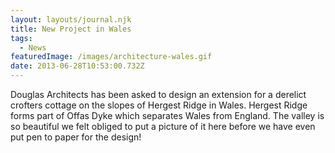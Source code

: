 ```yaml
---
layout: layouts/journal.njk
title: New Project in Wales
tags:
  - News
featuredImage: /images/architecture-wales.gif
date: 2013-06-28T10:53:00.732Z
---
```

Douglas Architects has been asked to design an extension for a derelict crofters cottage on the slopes of Hergest Ridge in Wales. Hergest Ridge forms part of Offas Dyke which separates Wales from England. The valley is so beautiful we felt obliged to put a picture of it here before we have even put pen to paper for the design!